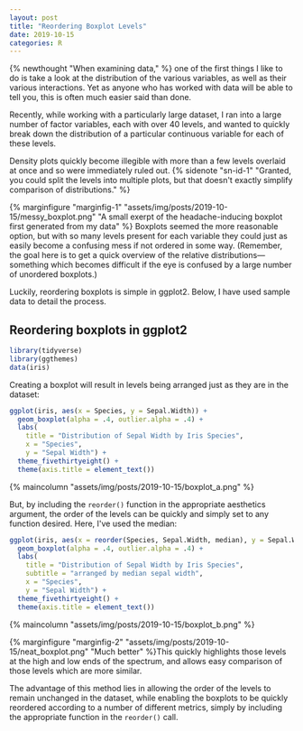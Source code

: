 ```yaml
---
layout: post
title: "Reordering Boxplot Levels"
date: 2019-10-15
categories: R
---
```


{% newthought "When examining data," %} one of the first things I like to do is take a look at the distribution of the various variables, as well as their various interactions. Yet as anyone who has worked with data will be able to tell you, this is often much easier said than done.

<!--more--> Recently, while working with a particularly large dataset, I ran into a large number of factor variables, each with over 40 levels, and wanted to quickly break down the distribution of a particular continuous variable for each of these levels.

Density plots quickly become illegible with more than a few levels overlaid at once and so were immediately ruled out. {% sidenote "sn-id-1" "Granted, you could split the levels into multiple plots, but that doesn't exactly simplify comparison of distributions." %}

{% marginfigure "marginfig-1" "assets/img/posts/2019-10-15/messy_boxplot.png" "A small exerpt of the headache-inducing boxplot first generated from my data" %} Boxplots seemed the more reasonable option, but with so many levels present for each variable they could just as easily become a confusing mess if not ordered in some way. (Remember, the goal here is to get a quick overview of the relative distributions&mdash;something which becomes difficult if the eye is confused by a large number of unordered boxplots.)

Luckily, reordering boxplots is simple in ggplot2. Below, I have used sample data to detail the process.

## Reordering boxplots in ggplot2

``` R
library(tidyverse)
library(ggthemes)
data(iris)
```

Creating a boxplot will result in levels being arranged just as they are in the dataset:

``` R
ggplot(iris, aes(x = Species, y = Sepal.Width)) +
  geom_boxplot(alpha = .4, outlier.alpha = .4) +
  labs(
    title = "Distribution of Sepal Width by Iris Species",
    x = "Species",
    y = "Sepal Width") +
  theme_fivethirtyeight() +
  theme(axis.title = element_text())
```
{% maincolumn "assets/img/posts/2019-10-15/boxplot_a.png" %}

But, by including the `reorder()` function in the appropriate aesthetics argument, the order of the levels can be quickly and simply set to any function desired. Here, I've used the median:

``` R
ggplot(iris, aes(x = reorder(Species, Sepal.Width, median), y = Sepal.Width)) +
  geom_boxplot(alpha = .4, outlier.alpha = .4) +
  labs(
    title = "Distribution of Sepal Width by Iris Species",
    subtitle = "arranged by median sepal width",
    x = "Species",
    y = "Sepal Width") +
  theme_fivethirtyeight() +
  theme(axis.title = element_text())
```
{% maincolumn "assets/img/posts/2019-10-15/boxplot_b.png" %}

{% marginfigure "marginfig-2" "assets/img/posts/2019-10-15/neat_boxplot.png" "Much better" %}This quickly highlights those levels at the high and low ends of the spectrum, and allows easy comparison of those levels which are more similar.

The advantage of this method lies in allowing the order of the levels to remain unchanged in the dataset, while enabling the boxplots to be quickly reordered according to a number of different metrics, simply by including the appropriate function in the `reorder()` call.
